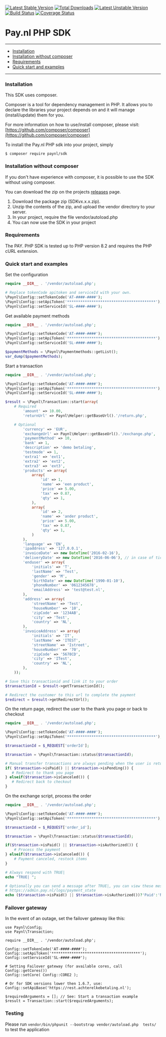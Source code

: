 [![Latest Stable Version](https://poser.pugx.org/paynl/sdk/v/stable)](https://packagist.org/packages/paynl/sdk)
[![Total Downloads](https://poser.pugx.org/paynl/sdk/downloads)](https://packagist.org/packages/paynl/sdk)
[![Latest Unstable Version](https://poser.pugx.org/paynl/sdk/v/unstable)](https://packagist.org/packages/paynl/sdk)
[![Build Status](https://travis-ci.org/paynl/sdk.svg?branch=master)](https://travis-ci.org/paynl/sdk)
[![Coverage Status](https://coveralls.io/repos/github/paynl/sdk/badge.svg?branch=master)](https://coveralls.io/github/paynl/sdk?branch=master)
# Pay.nl PHP SDK

---

- [Installation](#installation)
- [Installation without composer](#installation-without-composer)
- [Requirements](#requirements)
- [Quick start and examples](#quick-start-and-examples)

---

### Installation

This SDK uses composer.

Composer is a tool for dependency management in PHP. It allows you to declare the libraries your project depends on and it will manage (install/update) them for you.

For more information on how to use/install composer, please visit: [https://github.com/composer/composer](https://github.com/composer/composer)

To install the Pay.nl PHP sdk into your project, simply

	$ composer require paynl/sdk
	
### Installation without composer

If you don't have experience with composer, it is possible to use the SDK without using composer.

You can download the zip on the projects [releases](https://github.com/paynl/sdk/releases) page.

1. Download the package zip (SDKvx.x.x.zip).
2. Unzip the contents of the zip, and upload the vendor directory to your server.
3. In your project, require the file vendor/autoload.php
4. You can now use the SDK in your project

### Requirements

The PAY. PHP SDK is tested up to PHP version 8.2 and requires the PHP cURL extension.

### Quick start and examples

Set the configuration
```php
require __DIR__ . '/vendor/autoload.php';

# Replace tokenCode apitoken and serviceId with your own.
\Paynl\Config::setTokenCode('AT-####-####');
\Paynl\Config::setApiToken('****************************************');
\Paynl\Config::setServiceId('SL-####-####');
```

Get available payment methods
```php
require __DIR__ . '/vendor/autoload.php';

\Paynl\Config::setTokenCode('AT-####-####');
\Paynl\Config::setApiToken('****************************************');
\Paynl\Config::setServiceId('SL-####-####');

$paymentMethods = \Paynl\Paymentmethods::getList();
var_dump($paymentMethods);
```

Start a transaction
```php
require __DIR__ . '/vendor/autoload.php';

\Paynl\Config::setTokenCode('AT-####-####');
\Paynl\Config::setApiToken('****************************************');
\Paynl\Config::setServiceId('SL-####-####');

$result = \Paynl\Transaction::start(array(
    # Required
        'amount' => 10.00,
        'returnUrl' => Paynl\Helper::getBaseUrl().'/return.php',

    # Optional
    	'currency' => 'EUR',
        'exchangeUrl' => Paynl\Helper::getBaseUrl().'/exchange.php',
        'paymentMethod' => 10,
        'bank' => 1,
        'description' => 'demo betaling',
        'testmode' => 1,
        'extra1' => 'ext1',
        'extra2' => 'ext2',
        'extra3' => 'ext3',
        'products' => array(
            array(
                'id' => 1,
                'name' => 'een product',
                'price' => 5.00,
                'tax' => 0.87,
                'qty' => 1,
            ),
            array(
                'id' => 2,
                'name' => 'ander product',
                'price' => 5.00,
                'tax' => 0.87,
                'qty' => 1,
            )
        ),
        'language' => 'EN',
        'ipaddress' => '127.0.0.1',
        'invoiceDate' => new DateTime('2016-02-16'),
        'deliveryDate' => new DateTime('2016-06-06'), // in case of tickets for an event, use the event date here
        'enduser' => array(
            'initials' => 'T',
            'lastName' => 'Test',
            'gender' => 'M',
            'birthDate' => new DateTime('1990-01-10'),
            'phoneNumber' => '0612345678',
            'emailAddress' => 'test@test.nl',
        ),
        'address' => array(
            'streetName' => 'Test',
            'houseNumber' => '10',
            'zipCode' => '1234AB',
            'city' => 'Test',
            'country' => 'NL',
        ),
        'invoiceAddress' => array(
            'initials' => 'IT',
            'lastName' => 'ITEST',
            'streetName' => 'Istreet',
            'houseNumber' => '70',
            'zipCode' => '5678CD',
            'city' => 'ITest',
            'country' => 'NL',
        ),
    ));

# Save this transactionid and link it to your order
$transactionId = $result->getTransactionId();

# Redirect the customer to this url to complete the payment
$redirect = $result->getRedirectUrl();
```

On the return page, redirect the user to the thank you page or back to checkout
```php
require __DIR__ . '/vendor/autoload.php';

\Paynl\Config::setTokenCode('AT-####-####');
\Paynl\Config::setApiToken('****************************************');

$transactionId = $_REQUEST['orderId'];

$transaction = \Paynl\Transaction::status($transactionId);

# Manual transfer transactions are always pending when the user is returned
if( $transaction->isPaid() || $transaction->isPending()) {
   # Redirect to thank you page
} elseif($transaction->isCanceled()) {
   # Redirect back to checkout
}
```

On the exchange script, process the order
```php
require __DIR__ . '/vendor/autoload.php';

\Paynl\Config::setTokenCode('AT-####-####');
\Paynl\Config::setApiToken('****************************************');

$transactionId = $_REQUEST['order_id'];

$transaction = \Paynl\Transaction::status($transactionId);

if($transaction->isPaid() || $transaction->isAuthorized()) {
    # Process the payment
} elseif($transaction->isCanceled()) {
    # Payment canceled, restock items
}

# Always respond with TRUE|
echo "TRUE| ";

# Optionally you can send a message after TRUE|, you can view these messages in the logs.
# https://admin.pay.nl/logs/payment_state
echo ($transaction->isPaid() || $transaction->isAuthorized())?'Paid':'Not paid';


```

### Failover gateway
In the event of an outage, set the failover gateway like this: 

```
use Paynl\Config;
use Paynl\Transaction;

require __DIR__ . '/vendor/autoload.php';

Config::setTokenCode('AT-####-####');
Config::setApiToken('****************************************');
Config::setServiceId('SL-####-####');

# Setting Failover gateway (for available cores, call Config::getCores())
Config::setCore( Config::CORE2 );

# Or for SDK versions lower then 1.6.7, use:
Config::setApiBase('https://rest.achterelkebetaling.nl');

$requiredArguments = []; // See: Start a transaction example
$result = Transaction::start($requiredArguments);
```


### Testing
Please run ```vendor/bin/phpunit --bootstrap vendor/autoload.php  tests/``` to test the application

